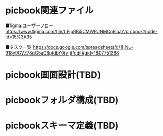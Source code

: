 # picbook関連ファイル

■figma:ユーザーフロー
https://www.figma.com/file/LFlpRBi5CMWRJNMCnElqaY/picbook?node-id=15%3A95


■タスク一覧
https://docs.google.com/spreadsheets/d/1l_Nu-918y9GVZ78cG5aG6ptdbY0iy-jf/edit#gid=1807751388

# picbook画面設計(TBD)



# picbookフォルダ構成(TBD)


# picbookスキーマ定義(TBD)
